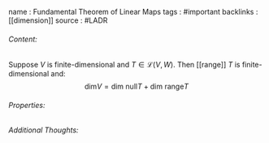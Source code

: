 name : Fundamental Theorem of Linear Maps
tags : #important 
backlinks : [[dimension]]
source : #LADR

###### Content:
Suppose $V$ is finite-dimensional and $T \in \mathcal{L}(V,W)$. Then [[range]] $T$ is finite-dimensional and:
$$\text{dim} V = \text{dim null} T + \text{dim range} T $$

###### Properties:

###### Additional Thoughts:
